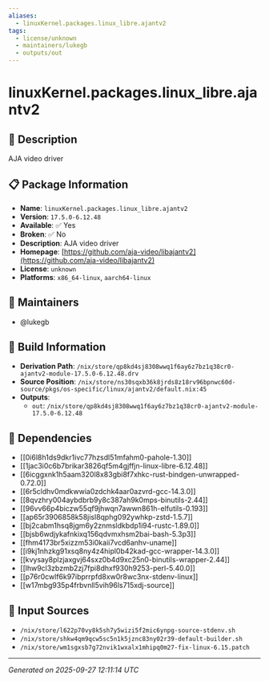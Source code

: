 ```yaml
---
aliases:
  - linuxKernel.packages.linux_libre.ajantv2
tags:
  - license/unknown
  - maintainers/lukegb
  - outputs/out
---
```


# linuxKernel.packages.linux_libre.ajantv2

## 📝 Description

AJA video driver

## 📋 Package Information

- **Name**: `linuxKernel.packages.linux_libre.ajantv2`
- **Version**: `17.5.0-6.12.48`
- **Available**: ✅ Yes
- **Broken**: ✅ No
- **Description**: AJA video driver
- **Homepage**: [https://github.com/aja-video/libajantv2](https://github.com/aja-video/libajantv2)
- **License**: `unknown`
- **Platforms**: `x86_64-linux`, `aarch64-linux`
## 👥 Maintainers

- @lukegb


## 🔧 Build Information

- **Derivation Path**: `/nix/store/qp8kd4sj8308wwq1f6ay6z7bz1q38cr0-ajantv2-module-17.5.0-6.12.48.drv`
- **Source Position**: `/nix/store/ns30sqxb36k8jrds8z18rv96bpnwc60d-source/pkgs/os-specific/linux/ajantv2/default.nix:45`
- **Outputs**:
  - `out`:  `/nix/store/qp8kd4sj8308wwq1f6ay6z7bz1q38cr0-ajantv2-module-17.5.0-6.12.48`

## 🔗 Dependencies

- [[0i6l8h1ds9dkr1ivc77hzsdl51mfahm0-pahole-1.30]]
- [[1jac3i0c6b7brikar3826qf5m4gjffjn-linux-libre-6.12.48]]
- [[6icggxnk1h5aam320l8x83gbi8f7xhkc-rust-bindgen-unwrapped-0.72.0]]
- [[6r5cldhv0mdkwwia0zdchk4aar0azvrd-gcc-14.3.0]]
- [[8qvzhry004aybdbrb9y8c387ah9k0mps-binutils-2.44]]
- [[96vv66p4biczw55qf9jhwqn7awwn861h-elfutils-0.193]]
- [[ap65r3906858k58jisl8qphg092ywhkp-zstd-1.5.7]]
- [[bj2cabm1hsq8jgm6y2znmsldkbdp1i94-rustc-1.89.0]]
- [[bjsb6wdjykafnkixq156qdvmxhsm2bai-bash-5.3p3]]
- [[fhm4173br5xizzm53i0kaii7vcd6anhv-uname]]
- [[i9kj1nhzkg91xsq8ny4z4hipl0b42kad-gcc-wrapper-14.3.0]]
- [[kvysay8plzjaxgvj64sxz0b4d9xc25n0-binutils-wrapper-2.44]]
- [[lhw9cl3zbzmb2zj7fpi8dhxf930h9253-perl-5.40.0]]
- [[p76r0cwlf6k97ibprrpfd8xw0r8wc3nx-stdenv-linux]]
- [[w17mbg935p4frbvnll5vih96ls715xdj-source]]

## 📁 Input Sources

- `/nix/store/l622p70vy8k5sh7y5wizi5f2mic6ynpg-source-stdenv.sh`
- `/nix/store/shkw4qm9qcw5sc5n1k5jznc83ny02r39-default-builder.sh`
- `/nix/store/wm1sgxsb7g72nvik1wxalx1mhipq0m27-fix-linux-6.15.patch`

---
*Generated on 2025-09-27 12:11:14 UTC*
